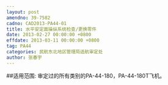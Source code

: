 ```yaml
---
layout: post
amendno: 39-7582
cadno: CAD2013-PA44-01
title: 水平安定面操纵系统检查/更换零件
date: 2013-02-27 00:00:00 +0800
effdate: 2013-03-11 00:00:00 +0800
tag: PA44
categories: 民航东北地区管理局适航审定处
author: 张春宇
---
```


##适用范围:
审定过的所有类别的PA-44-180，PA-44-180T飞机。

